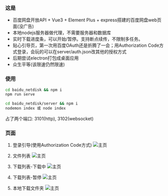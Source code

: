 ### 这是
* 百度网盘开放API + Vue3 + Element Plus + express搭建的百度网盘web页面(没广告)
* 本地nodejs服务器做代理，不需要服务器和数据库
* 实时下载进度条，可以开始/暂停。支持断点续传，不限制多任务。
* 贴心引导页，第一次用百度OAuth还是折腾了一会；用Authorization Code方式登录，会玩的可以在server/auth.json改其他的授权方式
* 后期尝试electron打包成桌面应用
* 众生平等(该限速仍然限速)

### 使用
```bash
cd baidu_netdisk && npm i
npm run serve

cd baidu_netdisk/server && npm i
nodemon index 或 node index
```

占了两个端口: 3101(http), 3102(websocket)

### 页面

1. 登录引导(使用Authorization Code方式)
![主页](https://demo.zusheng.club/README/bd_login.png)

2. 文件列表
![主页](https://demo.zusheng.club/README/bd_home.png)

3. 下载列表-下载中
![主页](https://demo.zusheng.club/README/bd_download_1.png)

4. 下载列表-暂停
![主页](https://demo.zusheng.club/README/bd_download_2.png)

5. 本地下载文件夹
![主页](https://demo.zusheng.club/README/bd_local.png)
